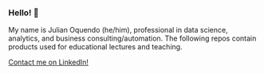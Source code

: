 ### Hello! 👋

My name is Julian Oquendo (he/him), professional in data science, analytics, and business consulting/automation. The following repos contain products used for educational lectures and teaching. 


[Contact me on LinkedIn!](https://www.linkedin.com/in/julian-oquendo-4494392b/)

<!--
**joqu86/joqu86** is a ✨ _special_ ✨ repository because its `README.md` (this file) appears on your GitHub profile.

Here are some ideas to get you started:

- 🔭 I’m currently working on ...
- 🌱 I’m currently learning ...
- 👯 I’m looking to collaborate on ...
- 🤔 I’m looking for help with ...
- 💬 Ask me about ...
- 📫 How to reach me: ...
- 😄 Pronouns: ...
- ⚡ Fun fact: ...
-->

